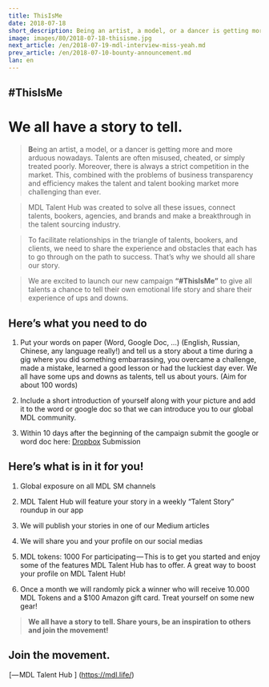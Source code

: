 ```yaml
---
title: ThisIsMe
date: 2018-07-18
short_description: Being an artist, a model, or a dancer is getting more and more arduous nowadays.
image: images/80/2018-07-18-thisisme.jpg
next_article: /en/2018-07-19-mdl-interview-miss-yeah.md
prev_article: /en/2018-07-10-bounty-announcement.md
lan: en
---
```


## #ThisIsMe
# We all have a story to tell.

> **B**eing an artist, a model, or a dancer is getting more and more arduous nowadays. Talents are often misused, cheated, or simply treated poorly. Moreover, there is always a strict competition in the market. This, combined with the problems of business transparency and efficiency makes the talent and talent booking market more challenging than ever.


> MDL Talent Hub was created to solve all these issues, connect talents, bookers, agencies, and brands and make a breakthrough in the talent sourcing industry.

> To facilitate relationships in the triangle of talents, bookers, and clients, we need to share the experience and obstacles that each has to go through on the path to success. That’s why we should all share our story.

> We are excited to launch our new campaign **“#ThisIsMe”** to give all talents a chance to tell their own emotional life story and share their experience of ups and downs.

## Here’s what you need to do

1. Put your words on paper (Word, Google Doc, …) (English, Russian, Chinese, any language really!) and tell us a story about a time during a gig where you did something embarrassing, you overcame a challenge, made a mistake, learned a good lesson or had the luckiest day ever. We all have some ups and downs as talents, tell us about yours. (Aim for about 100 words)

2. Include a short introduction of yourself along with your picture and add it to the word or google doc so that we can introduce you to our global MDL community.

3. Within 10 days after the beginning of the campaign submit the google or word doc here: [Dropbox](https://www.dropbox.com/request/xfXCSxDMJeHBxp6ysBjN) Submission

## Here’s what is in it for you!

1. Global exposure on all MDL SM channels

2. MDL Talent Hub will feature your story in a weekly “Talent Story” roundup in our app

3. We will publish your stories in one of our Medium articles

4. We will share you and your profile on our social medias

5. MDL tokens: 1000 For participating — This is to get you started and enjoy some of the features MDL Talent Hub has to offer. A great way to boost your profile on MDL Talent Hub!

6. Once a month we will randomly pick a winner who will receive 10.000 MDL Tokens and a $100 Amazon gift card. Treat yourself on some new gear!

> **We all have a story to tell. Share yours, be an inspiration to others and join the movement!**

## Join the movement.

 [— MDL Talent Hub ] (https://mdl.life/)